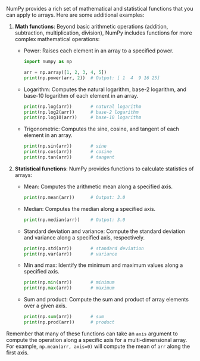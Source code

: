 NumPy provides a rich set of mathematical and statistical functions that you can apply to arrays. Here are some additional examples:

1. **Math functions**: Beyond basic arithmetic operations (addition, subtraction, multiplication, division), NumPy includes functions for more complex mathematical operations:

   - Power: Raises each element in an array to a specified power.

     ```python
     import numpy as np

     arr = np.array([1, 2, 3, 4, 5])
     print(np.power(arr, 2))  # Output: [ 1  4  9 16 25]
     ```

   - Logarithm: Computes the natural logarithm, base-2 logarithm, and base-10 logarithm of each element in an array.

     ```python
     print(np.log(arr))       # natural logarithm
     print(np.log2(arr))      # base-2 logarithm
     print(np.log10(arr))     # base-10 logarithm
     ```

   - Trigonometric: Computes the sine, cosine, and tangent of each element in an array.

     ```python
     print(np.sin(arr))       # sine
     print(np.cos(arr))       # cosine
     print(np.tan(arr))       # tangent
     ```

2. **Statistical functions**: NumPy provides functions to calculate statistics of arrays:

   - Mean: Computes the arithmetic mean along a specified axis.

     ```python
     print(np.mean(arr))      # Output: 3.0
     ```

   - Median: Computes the median along a specified axis.

     ```python
     print(np.median(arr))    # Output: 3.0
     ```

   - Standard deviation and variance: Compute the standard deviation and variance along a specified axis, respectively.

     ```python
     print(np.std(arr))       # standard deviation
     print(np.var(arr))       # variance
     ```

   - Min and max: Identify the minimum and maximum values along a specified axis.

     ```python
     print(np.min(arr))       # minimum
     print(np.max(arr))       # maximum
     ```

   - Sum and product: Compute the sum and product of array elements over a given axis.

     ```python
     print(np.sum(arr))       # sum
     print(np.prod(arr))      # product
     ```

Remember that many of these functions can take an `axis` argument to compute the operation along a specific axis for a multi-dimensional array. For example, `np.mean(arr, axis=0)` will compute the mean of `arr` along the first axis.
